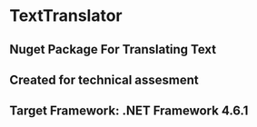 # TextTranslator
## Nuget Package For Translating Text
## Created for technical assesment
## Target Framework:  .NET Framework 4.6.1
